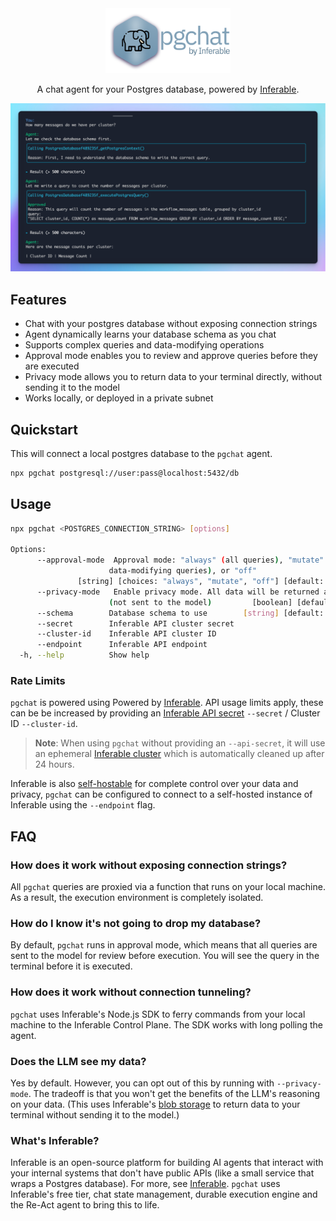 <div align="center">
  <img src="./assets/logo.png" alt="Inferable Logo" width="200">

  A chat agent for your Postgres database, powered by [Inferable](https://github.com/inferablehq/inferable).

  <img src="./assets/terminal.png" alt="Inferable Logo" width="800">
</div>

## Features

- Chat with your postgres database without exposing connection strings
- Agent dynamically learns your database schema as you chat
- Supports complex queries and data-modifying operations
- Approval mode enables you to review and approve queries before they are executed
- Privacy mode allows you to return data to your terminal directly, without sending it to the model
- Works locally, or deployed in a private subnet

## Quickstart

This will connect a local postgres database to the `pgchat` agent.

```bash
npx pgchat postgresql://user:pass@localhost:5432/db
```

## Usage

```bash
npx pgchat <POSTGRES_CONNECTION_STRING> [options]

Options:
      --approval-mode  Approval mode: "always" (all queries), "mutate" (only
                      data-modifying queries), or "off"
               [string] [choices: "always", "mutate", "off"] [default: "always"]
      --privacy-mode   Enable privacy mode. All data will be returned as blobs
                      (not sent to the model)         [boolean] [default: false]
      --schema        Database schema to use        [string] [default: "public"]
      --secret        Inferable API cluster secret                      [string]
      --cluster-id    Inferable API cluster ID                          [string]
      --endpoint      Inferable API endpoint                            [string]
  -h, --help          Show help                                        [boolean]
```

### Rate Limits

`pgchat` is powered using Powered by [Inferable](https://github.com/inferablehq/inferable). API usage limits apply, these can be be increased by providing an [Inferable API secret](https://docs.inferable.ai/pages/auth) `--secret` / Cluster ID `--cluster-id`.

> **Note**: When using `pgchat` without providing an `--api-secret`, it will use an ephemeral [Inferable cluster](https://docs.inferable.ai/pages/clusters) which is automatically cleaned up after 24 hours.

Inferable is also [self-hostable](https://docs.inferable.ai/pages/self-hosting) for complete control over your data and privacy, `pgchat` can be configured to connect to a self-hosted instance of Inferable using the `--endpoint` flag.

## FAQ

### How does it work without exposing connection strings?

All `pgchat` queries are proxied via a function that runs on your local machine. As a result, the execution environment is completely isolated.

### How do I know it's not going to drop my database?

By default, `pgchat` runs in approval mode, which means that all queries are sent to the model for review before execution. You will see the query in the terminal before it is executed.

### How does it work without connection tunneling?

`pgchat` uses Inferable's Node.js SDK to ferry commands from your local machine to the Inferable Control Plane. The SDK works with long polling the agent.

### Does the LLM see my data?

Yes by default. However, you can opt out of this by running with `--privacy-mode`. The tradeoff is that you won't get the benefits of the LLM's reasoning on your data. (This uses Inferable's [blob storage](https://docs.inferable.ai/pages/blobs) to return data to your terminal without sending it to the model.)

### What's Inferable?

Inferable is an open-source platform for building AI agents that interact with your internal systems that don't have public APIs (like a small service that wraps a Postgres database). For more, see [Inferable](https://github.com/inferablehq/inferable). `pgchat` uses Inferable's free tier, chat state management, durable execution engine and the Re-Act agent to bring this to life.

